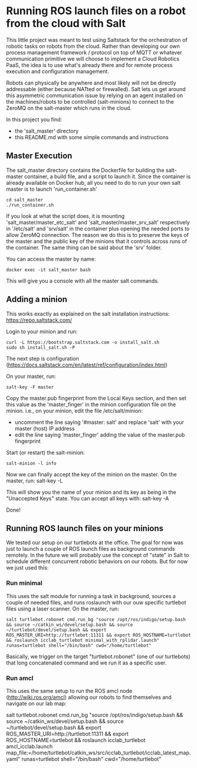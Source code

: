 # Running ROS launch files on a robot from the cloud with Salt

This little project was meant to test using Saltstack for the orchestration of robotic tasks on robots from the cloud. 
Rather than developing our own process management framework /  protocol on top of MQTT or whatever communication primitive we will choose to implement a Cloud Robotics PaaS, the idea is to use what's already there and for remote process execution and configuration management.

Robots can physically be anywhere and most likely will not be directly addressable (either because NATted or firewalled). Salt lets us get around this asymmetric communication issue by relying on an agent installed on the machines/robots to be controlled (salt-minions) to connect to the ZeroMQ on the salt-master which runs in the cloud.

In this project you find:
 - the 'salt_master' directory
 - this README.md with some simple commands and instructions

## Master Execution

The salt_master directory contains the Dockerfile for building the salt-master container, a build file, and a script to launch it.
Since the container is already available on Docker hub, all you need to do to run your own salt master is to launch 'run_container.sh'

    cd salt_master
    ./run_container.sh

If you look at what the script does, it is mounting 'salt_master/master_etc_salt' and 'salt_master/master_srv_salt' respectively in '/etc/salt' and 'srv/salt' in the container plus opening the needed ports to allow ZeroMQ connection.
The reason we do this is to preserve the keys of the master and the public key of the minions that it controls across runs of the container. The same thing can be said about the 'srv' folder.

You can access the master by name:

    docker exec -it salt_master bash

This will give you a console with all the master salt commands.

## Adding a minion

This works exactly as explained on the salt installation instructions: https://repo.saltstack.com/

Login to your minion and run:

    curl -L https://bootstrap.saltstack.com -o install_salt.sh
    sudo sh install_salt.sh -P

The next step is configuration (https://docs.saltstack.com/en/latest/ref/configuration/index.html)

On your master, run:

    salt-key -F master

Copy the master.pub fingerprint from the Local Keys section, and then set this value as the 'master_finger' in the minion configuration file on the minion. i.e., on your minion, edit the file /etc/salt/minion:
  - uncomment the line saying '#master: salt' and replace 'salt' with your master (host) IP address
  - edit the line saying 'master_finger' adding the value of the master.pub fingerprint

Start (or restart) the salt-minion:

    salt-minion -l info

Now we can finally accept the key of the minion on the master. On the master,
run:
    salt-key -L

This will show you the name of your minion and its key as being in the "Unaccepted Keys" state.
You can accept all keys with:
    salt-key -A

Done!

## Running ROS launch files on your minions

We tested our setup on our turtlebots at the office. The goal for now was just to launch a couple of ROS launch files as background commands remotely. In the future we will probably use the concept of "state" in Salt to schedule different concurrent robotic behaviors on our robots. But for now we just used this:

### Run minimal
This uses the salt module for running a task in background, sources a couple of needed files, and runs roslaunch with our ouw specific turtlebot files using a laser scanner. On the master, run:

    salt turtlebot.robonet cmd.run_bg "source /opt/ros/indigo/setup.bash && source ~/catkin_ws/devel/setup.bash && source ~/turtlebot/devel/setup.bash && export ROS_MASTER_URI=http://turtlebot:11311 && export ROS_HOSTNAME=turtlebot && roslaunch icclab_turtlebot minimal_with_rplidar.launch" runas=turtlebot shell="/bin/bash" cwd="/home/turtlebot"

Basically, we trigger on the target "turtlebot.robonet" (one of our turtlebots) that long concatenated command and we run it as a specific user.

### Run amcl
This uses the same setup to run the ROS amcl node (http://wiki.ros.org/amcl) allowing our robots to find themselves and navigate on our lab map:

salt turtlebot.robonet cmd.run_bg "source /opt/ros/indigo/setup.bash && source ~/catkin_ws/devel/setup.bash && source ~/turtlebot/devel/setup.bash && export ROS_MASTER_URI=http://turtlebot:11311 && export ROS_HOSTNAME=turtlebot && roslaunch icclab_turtlebot amcl_icclab.launch map_file:=/home/turtlebot/catkin_ws/src/icclab_turtlebot/icclab_latest_map.yaml" runas=turtlebot shell="/bin/bash" cwd="/home/turtlebot"


